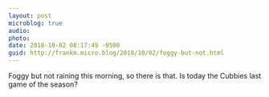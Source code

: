 ```yaml
---
layout: post
microblog: true
audio: 
photo: 
date: 2018-10-02 08:17:49 -0500
guid: http://frankm.micro.blog/2018/10/02/foggy-but-not.html
---
```

Foggy but not raining this morning, so there is that. Is today the Cubbies last game of the season?
